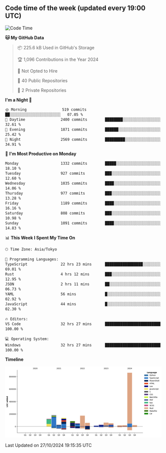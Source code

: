 ## Code time of the week (updated every 19:00 UTC)

<!--START_SECTION:waka-->
![Code Time](http://img.shields.io/badge/Code%20Time-3%2C814%20hrs%2059%20mins-blue)

**🐱 My GitHub Data** 

> 📦 225.6 kB Used in GitHub's Storage 
 > 
> 🏆 1,096 Contributions in the Year 2024
 > 
> 🚫 Not Opted to Hire
 > 
> 📜 40 Public Repositories 
 > 
> 🔑 2 Private Repositories 
 > 
**I'm a Night 🦉** 

```text
🌞 Morning                519 commits         ██░░░░░░░░░░░░░░░░░░░░░░░   07.05 % 
🌆 Daytime                2400 commits        ████████░░░░░░░░░░░░░░░░░   32.61 % 
🌃 Evening                1871 commits        ██████░░░░░░░░░░░░░░░░░░░   25.42 % 
🌙 Night                  2569 commits        █████████░░░░░░░░░░░░░░░░   34.91 % 
```
📅 **I'm Most Productive on Monday** 

```text
Monday                   1332 commits        █████░░░░░░░░░░░░░░░░░░░░   18.10 % 
Tuesday                  927 commits         ███░░░░░░░░░░░░░░░░░░░░░░   12.60 % 
Wednesday                1035 commits        ████░░░░░░░░░░░░░░░░░░░░░   14.06 % 
Thursday                 977 commits         ███░░░░░░░░░░░░░░░░░░░░░░   13.28 % 
Friday                   1189 commits        ████░░░░░░░░░░░░░░░░░░░░░   16.16 % 
Saturday                 808 commits         ███░░░░░░░░░░░░░░░░░░░░░░   10.98 % 
Sunday                   1091 commits        ████░░░░░░░░░░░░░░░░░░░░░   14.83 % 
```


📊 **This Week I Spent My Time On** 

```text
🕑︎ Time Zone: Asia/Tokyo

💬 Programming Languages: 
TypeScript               22 hrs 23 mins      █████████████████░░░░░░░░   69.01 % 
Rust                     4 hrs 12 mins       ███░░░░░░░░░░░░░░░░░░░░░░   12.95 % 
JSON                     2 hrs 11 mins       ██░░░░░░░░░░░░░░░░░░░░░░░   06.73 % 
YAML                     56 mins             █░░░░░░░░░░░░░░░░░░░░░░░░   02.92 % 
JavaScript               44 mins             █░░░░░░░░░░░░░░░░░░░░░░░░   02.30 % 

🔥 Editors: 
VS Code                  32 hrs 27 mins      █████████████████████████   100.00 % 

💻 Operating System: 
Windows                  32 hrs 27 mins      █████████████████████████   100.00 % 
```

**Timeline**

![Lines of Code chart](https://raw.githubusercontent.com/SARDONYX-sard/SARDONYX-sard/main/assets/bar_graph.png)


 Last Updated on 27/10/2024 19:15:35 UTC
<!--END_SECTION:waka-->